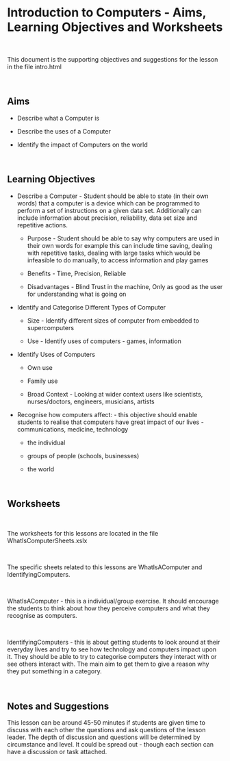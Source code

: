 Introduction to Computers - Aims, Learning Objectives and Worksheets
====================================================================

 

This document is the supporting objectives and suggestions for the lesson in the
file intro.html

 

Aims
----

-   Describe what a Computer is

-   Describe the uses of a Computer

-   Identify the impact of Computers on the world

 

Learning Objectives
-------------------

-   Describe a Computer - Student should be able to state (in their own words)
    that a computer is a device which can be programmed to perform a set of
    instructions on a given data set. Additionally can include information about
    precision, reliability, data set size and repetitive actions.

    -   Purpose - Student should be able to say why computers are used in their
        own words for example this can include time saving, dealing with
        repetitive tasks, dealing with large tasks which would be infeasible to
        do manually, to access information and play games

    -   Benefits - Time, Precision, Reliable

    -   Disadvantages - Blind Trust in the machine, Only as good as the user for
        understanding what is going on

-   Identify and Categorise Different Types of Computer

    -   Size - Identify different sizes of computer from embedded to
        supercomputers

    -   Use - Identify uses of computers - games, information

-   Identify Uses of  Computers

    -   Own use

    -   Family use

    -   Broad Context - Looking at wider context users like scientists,
        nurses/doctors, engineers, musicians, artists

-   Recognise how computers affect: - this objective should enable students to
    realise that computers have great impact of our lives - communications,
    medicine, technology

    -   the individual

    -   groups of people (schools, businesses)

    -   the world

 

Worksheets
----------

 

The worksheets for this lessons are located in the file
WhatIsComputerSheets.xslx

 

The specific sheets related to this lessons are WhatIsAComputer and IdentifyingComputers.

 

WhatIsAComputer - this is a individual/group exercise. It should encourage the students
to think about how they perceive computers and what they recognise as computers.

 

IdentifyingComputers - this is about getting students to look around at their everyday lives
and try to see how technology and computers impact upon it. They should be able
to try to categorise computers they interact with or see others interact with.
The main aim to get them to give a reason why they put something in a category.

 

Notes and Suggestions
---------------------

This lesson can be around 45-50 minutes if students are given time to discuss
with each other the questions and ask questions of the lesson leader. The depth
of discussion and questions will be determined by circumstance and level. It
could be spread out - though each section can have a discussion or task
attached.
